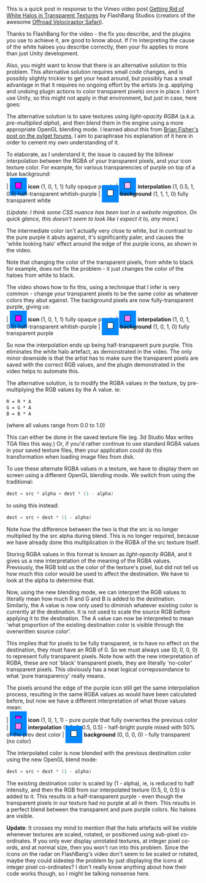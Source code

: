 <!--
.. title: Use light-opacity RGBA to fix halo artifacts along edges of textures
.. slug: use-light-opacity-rgba-to-fix-halo-artifacts-along-edges-of-textures
.. date: 2010-01-03 15:33:10-06:00
.. tags: graphics
.. link: 
.. description: 
.. type: text
-->


This is a quick post in response to the Vimeo video post [Getting Rid of
White Halos in Transparent Textures](http://vimeo.com/8444889) by
FlashBang Studios (creators of the awesome [Offroad Velociraptor
Safari](http://blurst.com/raptor-safari/)).

Thanks to FlashBang for the video - the fix you describe, and the
plugins you use to achieve it, are good to know about. If I'm
interpreting the cause of the white haloes you describe correctly, then
your fix applies to more than just Unity development.

Also, you might want to know that there is an alternative solution to
this problem. This alternative solution requires small code changes, and
is possibly slightly trickier to get your head around, but possibly has
a small advantage in that it requires no ongoing effort by the artists
(e.g. applying and undoing plugin actions to color transparent pixels)
once in place. I don't use Unity, so this might not apply in that
environment, but just in case, here goes:

The alternative solution is to save textures using *light-opacity RGBA*
(a.k.a. *pre-multiplied alpha*), and then blend them in the engine using
a more appropriate OpenGL blending mode. I learned about this from
[Brian Fisher's post on the pylget
forums](http://http://groups.google.com/group/pyglet-users/tree/browse_frm/thread/7647b57bdec45235/60d2c57881b873e1?rnum=11&q=premultiplied+alpha&_done=%2Fgroup%2Fpyglet-users%2Fbrowse_frm%2Fthread%2F7647b57bdec45235%3Ftvc%3D1%26q%3Dpremultiplied%2Balpha%26#doc_bb176dcbd759ea4c).
I aim to paraphrase his explanation of it here in order to cement my own
understanding of it.

To elaborate, as I understand it, the issue is caused by the bilinear
interpolation between the RGBA of your transparent pixels, and your icon
texture color. For example, for various transparencies of purple on top of 
a blue background:

| <span style="background-color: #0088ff; padding: 1em;">![](/files/2010/01/opaque-purple.png "opaque-purple")</span> **icon** (1, 0, 1, 1) fully opaque purple
| <span style="background-color: #0088ff; padding: 1em;">![](/files/2010/01/halfwhite-purple.png "halfwhite-purple")</span> **interpolation** (1, 0.5, 1, 0.5) half-transparent whitish-purple
| <span style="background-color: #0088ff; padding: 1em;">![](/files/2010/01/transparent-white.png "transparent-white")</span> **background** (1, 1, 1, 0) fully transparent white

(_Update: I think some CSS nuance has been lost in a website migration. On
quick glance, this doesn't seem to look like I expect it to, any more._)

The intermediate color isn't actually very close to white, but in
contrast to the pure purple it abuts against, it's significantly paler,
and causes the 'white looking halo' effect around the edge of the purple
icons, as shown in the video.

Note that changing the color of the transparent pixels, from white to
black for example, does not fix the problem - it just changes the color
of the haloes from white to black.

The video shows how to fix this, using a technique that I infer is very
common - change your transparent pixels to be the same color as whatever
colors they abut against. The background pixels are now
fully-transparent purple, giving us:

| <span style="background-color: #0088ff; padding: 1em;">![](/files/2010/01/opaque-purple.png "opaque-purple")</span> **icon** (1, 0, 1, 1) fully opaque purple
| <span style="background-color: #0088ff; padding: 1em;">![](/files/2010/01/halftransparent-purple.png "halftransparent-purple")</span> **interpolation** (1, 0, 1, 0.5) half-transparent whitish-purple
| <span style="background-color: #0088ff; padding: 1em;">![](/files/2010/01/transparent-white.png "transparent-purple")</span> **background** (1, 0, 1, 0) fully transparent purple

So now the interpolation ends up being half-transparent pure purple.
This eliminates the white halo artefact, as demonstrated in the video.
The only minor downside is that the artist has to make sure the
transparent pixels are saved with the correct RGB values, and the plugin
demonstrated in the video helps to automate this.

The alternative solution, is to modify the RGBA values in the texture,
by pre-multiplying the RGB values by the A value. ie:

```
R = R * A
G = G * A
B = B * A
```

(where all values range from 0.0 to 1.0)

This can either be done in the saved texture file (eg. 3d Studio Max
writes TGA files this way.) Or, if you'd rather continue to use standard
RGBA values in your saved texture files, then your application could do
this transformation when loading image files from disk.

To use these alternate RGBA values in a texture, we have to display them
on screen using a different OpenGL blending mode. We switch from using
the traditional:

``` glsl
dest = src * alpha + dest * (1 - alpha)
```

to using this instead:

``` glsl
dest = src + dest * (1 - alpha)
```

Note how the difference between the two is that the src is no longer
multiplied by the src alpha during blend. This is no longer required,
because we have already done this multiplication in the RGBA of the src
texture itself.

Storing RGBA values in this format is known as *light-opacity RGBA,* and
it gives us a new interpretation of the meaning of the RGBA values.
Previously, the RGB told us the color of the texture's pixel, but did
not tell us how much this color would be used to affect the destination.
We have to look at the alpha to determine that.

Now, using the new
blending mode, we can interpret the RGB values to literally mean how
much R and G and B is added to the destination. Similarly, the A value
is now only used to diminish whatever existing color is currently at the
destination. It is not used to scale the source RGB before applying it
to the destination. The A value can now be interpreted to mean 'what
proportion of the existing destination color is visible through the
overwritten source color'.

This implies that for pixels to be fully transparent, ie to have no
effect on the destination, they must have an RGB of 0. So we must always
use (0, 0, 0, 0) to represent fully transparent pixels. Note how with
the new interpretation of RGBA, these are not 'black' transparent
pixels, they are literally 'no-color' transparent pixels. This obviously
has a neat logical correposondance to what 'pure transparency' really
means.

The pixels around the edge of the purple icon still get the same
interpolation process, resulting in the same RGBA values as would have
been calculated before, but now we have a different interpretation of
what those values mean:

| <span style="background-color: #0088ff; padding: 1em;">![](/files/2010/01/opaque-purple.png "opaque-purple")</span> **icon** (1, 0, 1, 1) - pure purple that fully overwrites the previous color
| <span style="background-color: #0088ff; padding: 1em;">![](/files/2010/01/halftransparent-purple.png "halftransparent-purple")</span> **interpolation** (0.5, 0, 0.5, 0.5) - half-bright purple mixed with 50% of the prev dest color
| <span style="background-color: #0088ff; padding: 1em;">![](/files/2010/01/transparent-white.png "transparent-white")</span> **background** (0, 0, 0, 0) - fully transparent (no color)

The interpolated color is now blended with the previous destination
color using the new OpenGL blend mode:

``` glsl
dest = src + dest * (1 - alpha)
```

The existing destination color is scaled by (1 - alpha), ie, is reduced
to half intensity, and then the RGB from our interpolated texture (0.5,
0, 0.5) is added to it. This results in a half-transparent purple - even
though the transparent pixels in our texture had no purple at all in
them. This results in a perfect blend between the transparent and pure
purple colors. No haloes are visible.

**Update**: It crosses my mind to mention that the halo artefacts will
be visible whenever textures are scaled, rotated, or positioned using
sub-pixel co-ordinates. If you only ever display unrotated textures, at
integer pixel co-ords, and at normal size, then you won't run into this
problem. Since the icons on the radar on FlashBang's video don't seem to
be scaled or rotated, maybe they could sidestep the problem by just
displaying the icons at integer pixel co-ordinates? I don't really know
anything about how their code works though, so I might be talking
nonsense here.